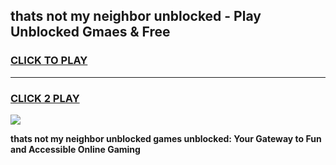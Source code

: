 
## thats not my neighbor unblocked - Play Unblocked Gmaes & Free
<h3>
<a href="https://news.freeplayer.one?title=thats_not_my_neighbor_unblocked&ref=23F">CLICK TO PLAY</a></h3>
<hr>

<h3>
<a href="https://news.freeplayer.one?title=thats_not_my_neighbor_unblocked&ref=23F">CLICK 2 PLAY</a>
  
</h3>

<a href="https://news.freeplayer.one?title=thats_not_my_neighbor_unblocked&ref=23F/"><img src="https://clearcache.store/games.png"></a>


**thats not my neighbor unblocked games unblocked: Your Gateway to Fun and Accessible Online Gaming**
